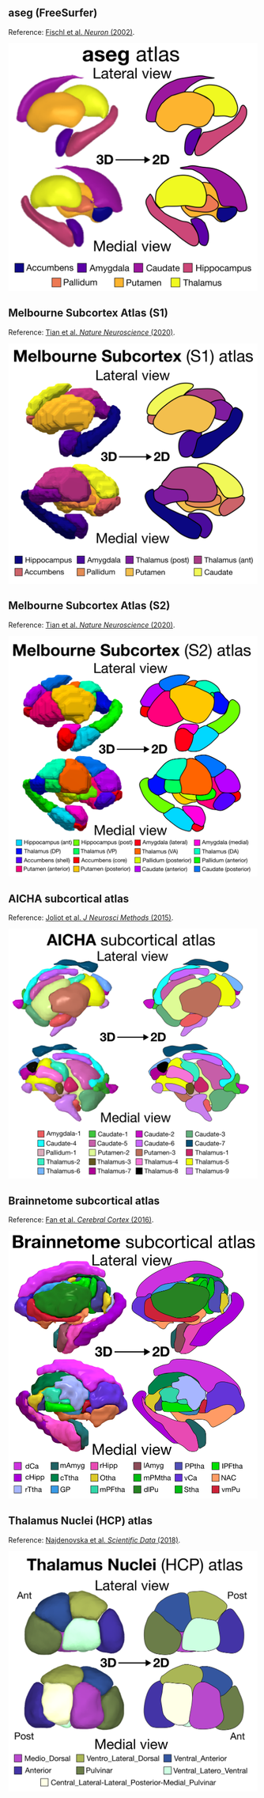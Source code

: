 ## aseg (FreeSurfer)

Reference: [Fischl et al. *Neuron* (2002)](https://www.sciencedirect.com/science/article/pii/S089662730200569X).

![aseg (FreeSurfer) atlas](images/aseg_3D_to_2D_schematic.png)

## Melbourne Subcortex Atlas (S1)

Reference: [Tian et al. *Nature Neuroscience* (2020)](https://www.nature.com/articles/s41593-020-00711-6).

![Melbourne Subcortex (S1) atlas](images/Melbourne_S1_3D_to_2D_schematic.png)

## Melbourne Subcortex Atlas (S2)

Reference: [Tian et al. *Nature Neuroscience* (2020)](https://www.nature.com/articles/s41593-020-00711-6).

![Melbourne Subcortex (S2) atlas](images/Melbourne_S2_3D_to_2D_schematic.png)

## AICHA subcortical atlas

Reference: [Joliot et al. *J Neurosci Methods* (2015)](https://pubmed.ncbi.nlm.nih.gov/26213217/).

![AICHA subcortical atlas](images/AICHA_subcortical_atlas_info.png)

## Brainnetome subcortical atlas

Reference: [Fan et al. *Cerebral Cortex* (2016)](https://pmc.ncbi.nlm.nih.gov/articles/PMC4961028/).

![Brainnetome subcortical atlas](images/Brainnetome_subcortex_atlas_info.png)

## Thalamus Nuclei (HCP) atlas

Reference: [Najdenovska et al. *Scientific Data* (2018)](https://www.nature.com/articles/sdata2018250).

![Thalamus Nuclei (HCP) atlas](images/Thalamus_Nuclei_HCP_subcortex_atlas_info.png)